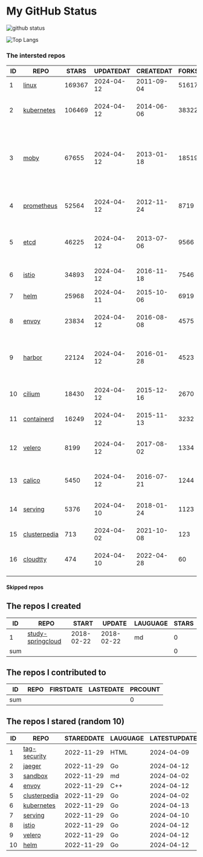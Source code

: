 # My GitHub Status

<img src="https://github-readme-stats-1.yihong0618.vercel.app/api?username=daoqingniu&show_icons=true&&&hide_title=true&count_private=true" alt="github status" />

![Top Langs](https://github-readme-stats-1.yihong0618.vercel.app/api/top-langs/?username=daoqingniu&layout=compact)

<!--START_SECTION:github_repos-->
### The intersted repos
| ID |                              REPO                               | STARS  | UPDATEDAT  | CREATEDAT  | FORKSCOUNT |                                                DESCRIPTIONS                                                |
|----|-----------------------------------------------------------------|--------|------------|------------|------------|------------------------------------------------------------------------------------------------------------|
|  1 | [linux](https://github.com/torvalds/linux)                      | 169367 | 2024-04-12 | 2011-09-04 |      51617 | Linux kernel source tree                                                                                   |
|  2 | [kubernetes](https://github.com/kubernetes/kubernetes)          | 106469 | 2024-04-12 | 2014-06-06 |      38322 | Production-Grade Container Scheduling and Management                                                       |
|  3 | [moby](https://github.com/moby/moby)                            |  67655 | 2024-04-12 | 2013-01-18 |      18519 | The Moby Project - a collaborative project for the container ecosystem to assemble container-based systems |
|  4 | [prometheus](https://github.com/prometheus/prometheus)          |  52564 | 2024-04-12 | 2012-11-24 |       8719 | The Prometheus monitoring system and time series database.                                                 |
|  5 | [etcd](https://github.com/etcd-io/etcd)                         |  46225 | 2024-04-12 | 2013-07-06 |       9566 | Distributed reliable key-value store for the most critical data of a distributed system                    |
|  6 | [istio](https://github.com/istio/istio)                         |  34893 | 2024-04-12 | 2016-11-18 |       7546 | Connect, secure, control, and observe services.                                                            |
|  7 | [helm](https://github.com/helm/helm)                            |  25968 | 2024-04-11 | 2015-10-06 |       6919 | The Kubernetes Package Manager                                                                             |
|  8 | [envoy](https://github.com/envoyproxy/envoy)                    |  23834 | 2024-04-12 | 2016-08-08 |       4575 | Cloud-native high-performance edge/middle/service proxy                                                    |
|  9 | [harbor](https://github.com/goharbor/harbor)                    |  22124 | 2024-04-12 | 2016-01-28 |       4523 | An open source trusted cloud native registry project that stores, signs, and scans content.                |
| 10 | [cilium](https://github.com/cilium/cilium)                      |  18430 | 2024-04-12 | 2015-12-16 |       2670 | eBPF-based Networking, Security, and Observability                                                         |
| 11 | [containerd](https://github.com/containerd/containerd)          |  16249 | 2024-04-12 | 2015-11-13 |       3232 | An open and reliable container runtime                                                                     |
| 12 | [velero](https://github.com/vmware-tanzu/velero)                |   8199 | 2024-04-12 | 2017-08-02 |       1334 | Backup and migrate Kubernetes applications and their persistent volumes                                    |
| 13 | [calico](https://github.com/projectcalico/calico)               |   5450 | 2024-04-12 | 2016-07-21 |       1244 | Cloud native networking and network security                                                               |
| 14 | [serving](https://github.com/knative/serving)                   |   5376 | 2024-04-10 | 2018-01-24 |       1123 | Kubernetes-based, scale-to-zero, request-driven compute                                                    |
| 15 | [clusterpedia](https://github.com/clusterpedia-io/clusterpedia) |    713 | 2024-04-02 | 2021-10-08 |        123 | The Encyclopedia of Kubernetes clusters                                                                    |
| 16 | [cloudtty](https://github.com/cloudtty/cloudtty)                |    474 | 2024-04-10 | 2022-04-28 |         60 | A Friendly Kubernetes CloudShell (Web Terminal) !                                                          |



#### Skipped repos
<!--END_SECTION:github_repos-->

<!--START_SECTION:my_github-->
## The repos I created
| ID  |                                 REPO                                 |   START    |   UPDATE   | LAUGUAGE | STARS |
|-----|----------------------------------------------------------------------|------------|------------|----------|-------|
|   1 | [study-springcloud](https://github.com/daoqingniu/study-springcloud) | 2018-02-22 | 2018-02-22 | md       |     0 |
| sum |                                                                      |            |            |          |     0 |

## The repos I contributed to
| ID  | REPO | FIRSTDATE | LASTEDATE | PRCOUNT |
|-----|------|-----------|-----------|---------|
| sum |      |           |           |       0 |

## The repos I stared (random 10)
| ID |                              REPO                               | STAREDDATE | LAUGUAGE | LATESTUPDATE |
|----|-----------------------------------------------------------------|------------|----------|--------------|
|  1 | [tag-security](https://github.com/cncf/tag-security)            | 2022-11-29 | HTML     | 2024-04-09   |
|  2 | [jaeger](https://github.com/jaegertracing/jaeger)               | 2022-11-29 | Go       | 2024-04-12   |
|  3 | [sandbox](https://github.com/cncf/sandbox)                      | 2022-11-29 | md       | 2024-04-02   |
|  4 | [envoy](https://github.com/envoyproxy/envoy)                    | 2022-11-29 | C++      | 2024-04-12   |
|  5 | [clusterpedia](https://github.com/clusterpedia-io/clusterpedia) | 2022-11-29 | Go       | 2024-04-02   |
|  6 | [kubernetes](https://github.com/kubernetes/kubernetes)          | 2022-11-29 | Go       | 2024-04-13   |
|  7 | [serving](https://github.com/knative/serving)                   | 2022-11-29 | Go       | 2024-04-10   |
|  8 | [istio](https://github.com/istio/istio)                         | 2022-11-29 | Go       | 2024-04-12   |
|  9 | [velero](https://github.com/vmware-tanzu/velero)                | 2022-11-29 | Go       | 2024-04-12   |
| 10 | [helm](https://github.com/helm/helm)                            | 2022-11-29 | Go       | 2024-04-12   |

<!--END_SECTION:my_github-->

